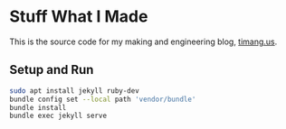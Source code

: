 # Stuff What I Made

This is the source code for my making and engineering blog, [timang.us](https://timang.us).

## Setup and Run

```bash
sudo apt install jekyll ruby-dev
bundle config set --local path 'vendor/bundle'
bundle install
bundle exec jekyll serve
```
